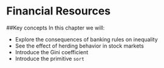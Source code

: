 # Financial Resources
##Key concepts
In this chapter we will:
*  Explore the consequences of banking rules on inequality
*  See the effect of herding behavior in stock markets
*  Introduce the Gini coefficient
*  Introduce the primitive `sort`

